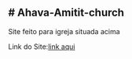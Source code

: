 <h2># Ahava-Amitit-church</h2>
<p>Site feito para igreja situada acima</p>
<p>Link do Site:<a href="https://ahavaamitit-church.vercel.app">link aqui</a></p>

